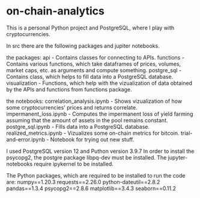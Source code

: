 # on-chain-analytics

This is a personal Python project and PostgreSQL, where I play with cryptocurrencies.

In src there are the following packages and jupiter notebooks.

the packages:
api - Contains classes for connecting to APIs.
functions - Contains various functions, which take dataframes of prices, volumes, market caps, etc. as arguments and compute something.
postgre_sql - Contains class, which helps to fill data into a PostgreSQL database.
visualization - Functions, which help with the vizualization of data obtained by the APIs and functions from functions package.

the notebooks:
correlation_analysis.ipynb - Shows vizualization of how some cryptocurrencies' prices and returns correlate.
impermanent_loss.ipynb - Computes the impermanent loss of yield farming assuming that the amount of assets in the pool remains constant.
postgre_sql.ipynb - Fills data into a PostgreSQL database.
realized_metrics.ipynb - Vizualizes some on-chain metrics for bitcoin.
trial-and-error.ipynb - Notebook for trying out new stuff.


I used PostgreSQL version 12 and Puthon version 3.9.7
In order to install the psycopg2, the postgre package libpq-dev must be installed.
The jupyter-notebooks require ipykernel to be installed.

The Python packages, which are required to be installed to run the code are:
numpy==1.20.3
requests==2.26.0
python-dateutil==2.8.2
pandas==1.3.4
psycopg2==2.8.6
matplotlib==3.4.3
seaborn==0.11.2

